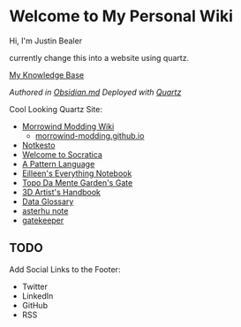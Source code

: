 # Welcome to My Personal Wiki

Hi, I'm Justin Bealer

currently change this into a website using quartz.

[My Knowledge Base](https://github.com/jmbealer/My-Knowlege-Base)

_Authored in [Obsidian.md](https://obsidian.md/)_
_Deployed with [Quartz](https://quartz.jzhao.xyz/)_

Cool Looking Quartz Site:

- [Morrowind Modding Wiki](https://morrowind-modding.github.io/)
  - [morrowind-modding.github.io](https://github.com/morrowind-modding/morrowind-modding.github.io/tree/main)
- [Notkesto](https://notes.camargomau.com/)
- [Welcome to Socratica](https://toolbox.socratica.info/)
- [A Pattern Language](https://patternlanguage.cc/)
- [Eilleen's Everything Notebook](https://quartz.eilleeenz.com/)
- [Topo Da Mente Garden's Gate](https://www.pmcf.xyz/topo-da-mente/)
- [3D Artist's Handbook](https://sidney-eliot.github.io/3d-artists-handbook/)
- [Data Glossary](https://glossary.airbyte.com/)
- [asterhu note](https://notes.asterhu.com/)
- [gatekeeper](https://www.gatekeeper.wiki/)

## TODO

Add Social Links to the Footer:

- Twitter
- LinkedIn
- GitHub
- RSS
